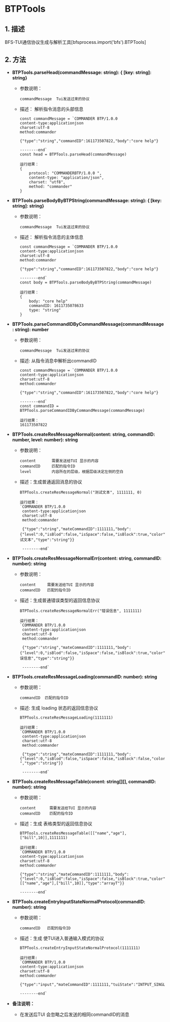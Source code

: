 # BTPTools

## 1. 描述
BFS-TUI通信协议生成与解析工具[bfsprocess.import('bfs').BTPTools]

## 2. 方法

- **BTPTools.parseHead(commandMessage: string): { [key: string]: string}**
    - 参数说明：
        ```
        commandMessage  Tui发送过来的协议
        ```
    
    - 描述： 解析指令消息的头部信息
        ```
        const commandMessage = `COMMANDER BTP/1.0.0
        content-type:applicationjson
        charset:utf-8
        method:commander
        
        {"type":"string","commandID":161173507822,"body":"core help"}
        
        --------end` 
        const head = BTPTools.parseHead(commandMessage)
        
        运行结果：
        {
            protocol: "COMMANDERBTP/1.0.0 ", 
            content-type: "application/json", 
            charset: "utf8", 
            method: "commander"
        }
        
        ```
    
    
- **BTPTools.parseBodyByBTPString(commandMessage: string): { [key: string]: string}**
    - 参数说明：
        ```
        commandMessage  Tui发送过来的协议
        ```
    
    - 描述： 解析指令消息的主体信息
        ```
        const commandMessage = `COMMANDER BTP/1.0.0
        content-type:applicationjson
        charset:utf-8
        method:commander

        {"type":"string","commandID":161173507822,"body":"core help"}

        --------end` 
        const body = BTPTools.parseBodyByBTPString(commandMessage)
        
        运行结果：
        {
            body: "core help"
            commandID: 1611735078633
            type: "string"
        }
        ```
    
- **BTPTools.parseCommandIDByCommandMessage(commandMessage: string): number**
    - 参数说明：
        ```
        commandMessage  Tui发送过来的协议
        ```
    - 描述: 从指令消息中解析出commandID
        ```
        const commandMessage = `COMMANDER BTP/1.0.0
        content-type:applicationjson
        charset:utf-8
        method:commander

        {"type":"string","commandID":161173507822,"body":"core help"}

        --------end` 
        const commandID = BTPTools.parseCommandIDByCommandMessage(commandMessage)
        
        运行结果：
        161173507822
        ```
    
- **BTPTools.createResMessageNormal(content: string, commandID: number, level: number): string**

    - 参数说明：

      ```
      content       需要发送给TUI 显示的内容
      commandID     匹配的指令ID
      level         内容所在的层级，根据层级决定左侧的空白
      ```

    - 描述：生成普通返回消息的协议

      ```
      BTPTools.createResMessageNormal("测试文本", 1111111, 0)

      运行结果：
      `COMMANDER BTP/1.0.0
       content-type:applicationjson
       charset:utf-8
       method:commander
      
       {"type":"string","mateCommandID":1111111,"body":{"level":0,"isBlod":false,"isSpace":false,"isBlock":true,"color":"white","conent":"测试文本","type":"string"}}
      
       --------end` 
      ```

      

- **BTPTools.createResMessageNormalErr(content: string, commandID: number): string**
    - 参数说明：

      ```
      content     需要发送给TUI 显示的内容
      commandID   匹配的指令ID
      ```

      
    - 描述：生成普通错误类型的返回信息协议

      ```
      BTPTools.createResMessageNormalErr("错误信息", 1111111)
      
      运行结果：
      `COMMANDER BTP/1.0.0
       content-type:applicationjson
       charset:utf-8
       method:commander
      
       {"type":"string","mateCommandID":1111111,"body":{"level":0,"isBlod":false,"isSpace":false,"isBlock":true,"color":"red","conent":"错误信息","type":"string"}}
      
       --------end` 
      ```

      

- **BTPTools.createResMessageLoading(commandID: number): string**
    - 参数说明：

      ```
      commandID  匹配的指令ID
      ```

      

    - 描述: 生成 loading 状态的返回信息协议

      ```
      BTPTools.createResMessageLoading(1111111)
      
      运行结果：
      `COMMANDER BTP/1.0.0
       content-type:applicationjson
       charset:utf-8
       method:commander
      
       {"type":"string","mateCommandID":1111111,"body":{"level":0,"isBlod":false,"isSpace":false,"isBlock":false,"color":"white","conent":"-","type":"string"}}
      
       --------end` 
      ```

      

- **BTPTools.createResMessageTable(conent: string[][], commandID: number): string**
    - 参数说明：

        ```
        content      需要发送给TUI 显示的内容
        commandID    匹配的指令ID
        ```

    - 描述：生成 表格类型的返回信息协议

        ```
        BTPTools.createResMessageTable([["name","age"],["bill",10]],1111111)
        
        运行结果:
        `COMMANDER BTP/1.0.0
        content-type:applicationjson
        charset:utf-8
        method:commander
        
        {"type":"string","mateCommandID":1111111,"body":{"level":0,"isBlod":false,"isSpace":false,"isBlock":true,"color":"white","conent":[["name","age"],["bill",10]],"type":"arrayT"}}
        
        --------end` 
        ```

- **BTPTools.createEntryInputStateNormalProtocol(commandID: number): string**
    
    - 参数说明：
    
      ```
      commandID   匹配的指令ID
      ```
    
    - 描述：生成 使TUI进入普通输入模式的协议

        ```
        BTPTools.createEntryInputStateNormalProtocol(1111111)

        运行结果:
        `COMMANDER BTP/1.0.0
        content-type:applicationjson
        charset:utf-8
        method:commander

        {"type":"input","mateCommandID":1111111,"tuiState":"INTPUT_SINGLE_LINE"}}

        --------end` 
        ```

- **备注说明：**
    
    - 在发送后TUI 会忽略之后发送的相同commandID的消息

